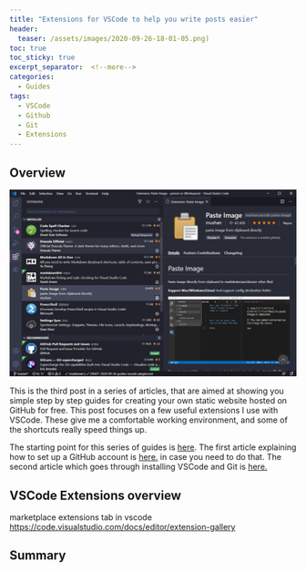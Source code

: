 ```yaml
---
title: "Extensions for VSCode to help you write posts easier"
header:
  teaser: /assets/images/2020-09-26-18-01-05.png)
toc: true
toc_sticky: true
excerpt_separator:  <!--more-->
categories:
  - Guides
tags:
  - VSCode
  - Github
  - Git
  - Extensions
---
```


## Overview

![header](/assets/images/2020-09-26-18-01-05.png)

This is the third post in a series of articles, that are aimed at showing you simple step by step guides for creating your own static website hosted on GitHub for free. This post focuses on a few useful extensions I use with VSCode. These give me a comfortable working environment, and some of the shortcuts really speed things up.

<!--more-->

The starting point for this series of guides is [here](https://pencer.io/guides/web-creating-free-blog/). The first article explaining how to set up a GitHub account is [here.](https://pencer.io/guides/web-getting-started-github/) in case you need to do that. The second article which goes through installing VSCode and Git is [here.](https://pencer.io/guides/web-vscode-git/)

## VSCode Extensions overview

marketplace
extensions tab in vscode
https://code.visualstudio.com/docs/editor/extension-gallery

## Summary
